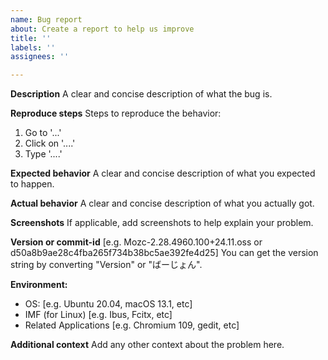 ```yaml
---
name: Bug report
about: Create a report to help us improve
title: ''
labels: ''
assignees: ''

---
```


**Description**
A clear and concise description of what the bug is.

**Reproduce steps**
Steps to reproduce the behavior:
1. Go to '...'
2. Click on '....'
3. Type '....'

**Expected behavior**
A clear and concise description of what you expected to happen.

**Actual behavior**
A clear and concise description of what you actually got.

**Screenshots**
If applicable, add screenshots to help explain your problem.

**Version or commit-id**
[e.g. Mozc-2.28.4960.100+24.11.oss or d50a8b9ae28c4fba265f734b38bc5ae392fe4d25]
You can get the version string by converting "Version" or "ばーじょん".

**Environment:**
 - OS: [e.g. Ubuntu 20.04, macOS 13.1, etc]
 - IMF (for Linux) [e.g. Ibus, Fcitx, etc]
 - Related Applications [e.g. Chromium 109, gedit, etc]

**Additional context**
Add any other context about the problem here.
